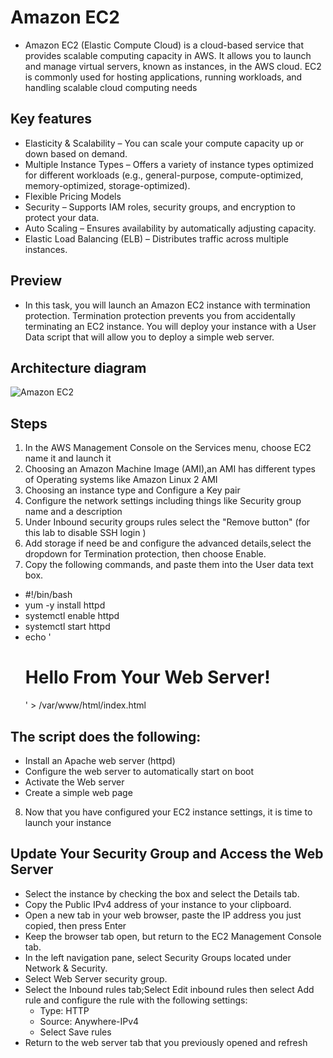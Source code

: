 # Amazon EC2
- Amazon EC2 (Elastic Compute Cloud) is a cloud-based service that provides scalable computing capacity in AWS. It allows you to launch and manage virtual servers, known as instances, in the AWS cloud. EC2 is commonly used for hosting applications, running workloads, and handling scalable cloud computing needs

## Key features
- Elasticity & Scalability – You can scale your compute capacity up or down based on demand.
- Multiple Instance Types – Offers a variety of instance types optimized for different workloads (e.g., general-purpose, compute-optimized, memory-optimized, storage-optimized).
- Flexible Pricing Models
- Security – Supports IAM roles, security groups, and encryption to protect your data.
- Auto Scaling – Ensures availability by automatically adjusting capacity.
- Elastic Load Balancing (ELB) – Distributes traffic across multiple instances.


## Preview 
- In this task, you will launch an Amazon EC2 instance with termination protection. Termination protection prevents you from accidentally terminating an EC2 instance. You will deploy your instance with a User Data script that will allow you to deploy a simple web server.



## Architecture diagram
![Amazon EC2](https://miro.medium.com/v2/resize:fit:828/format:webp/1*_U11fvM6VmurRCFcKqGSjg.jpeg)


## Steps
1. In the AWS Management Console on the Services menu, choose EC2 name it and launch it
2. Choosing an Amazon Machine Image (AMI),an AMI has different types of Operating systems like Amazon Linux 2 AMI
3. Choosing an instance type and Configure a Key pair
4. Configure the network settings including things like Security group name and a description
5. Under Inbound security groups rules select the "Remove button" (for this lab to disable SSH login )
6. Add storage if need be and configure the advanced details,select the dropdown for Termination protection, then choose Enable.
7. Copy the following commands, and paste them into the User data text box.
- #!/bin/bash
- yum -y install httpd
- systemctl enable httpd
- systemctl start httpd
- echo '<html><h1>Hello From Your Web Server!</h1></html>' > /var/www/html/index.html

## The script does the following:
- Install an Apache web server (httpd)
- Configure the web server to automatically start on boot
- Activate the Web server
- Create a simple web page
8. Now that you have configured your EC2 instance settings, it is time to launch your instance

## Update Your Security Group and Access the Web Server
- Select the instance by checking the box and select the Details tab.
- Copy the Public IPv4 address of your instance to your clipboard.
- Open a new tab in your web browser, paste the IP address you just copied, then press Enter
- Keep the browser tab open, but return to the EC2 Management Console tab.
- In the left navigation pane, select Security Groups located under Network & Security.
- Select  Web Server security group.
- Select the Inbound rules tab;Select Edit inbound rules then select Add rule and configure the rule with the following settings:
     - Type: HTTP
    - Source: Anywhere-IPv4
    - Select Save rules
- Return to the web server tab that you previously opened and refresh